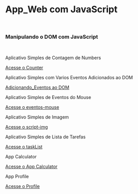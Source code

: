 <h1>App_Web com JavaScript</h1> 
<br>
<h3>Manipulando o DOM com JavaScript</h3>
<br>
<P>Aplicativo Simples de Contagem de Numbers</P>
<a href="counter/index.html" target="_blank">Acesse o Counter</a>
<br>
<P>Aplicativo Simples com Varios Eventos Adicionados ao DOM</P>
<a href="Adicionando_Eventos/ex01.html" target="_blank">Adicionando_Eventos ao DOM</a>
<br>
<P>Aplicativo Simples de Eventos do Mouse</P>
<a href="eventos-mouse/index.html" target="_blank">Acesse o eventos-mouse</a>
<br>
<P>Aplicativo Simples de Imagem</P>
<a href="script-img/index.html" target="_blank">Acesse o script-img</a>
<br>
<P>Aplicativo Simples de Lista de Tarefas</P>
<a href="taskList/task-list.html" target="_blank">Acesse o taskList</a>
<br>
<P>App Calculator</P>
<a href="calculator/index.html" target="_blank">Acesse o App Calculator</a>
<br>
<p>App Profile</p>
<a href= "Profile-Project/src/App.jsx" target="_blank">Acesse o Profile</a>
<br>
